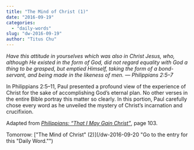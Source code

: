 ```yaml
---
title: "The Mind of Christ (1)"
date: "2016-09-19"
categories: 
  - "daily-words"
slug: "dw-2016-09-19"
author: "Titus Chu"
---
```


_Have this attitude in yourselves which was also in Christ Jesus, who, although He existed in the form of God, did not regard equality with God a thing to be grasped, but emptied Himself, taking the form of a bond-servant, and being made in the likeness of men._ _— Philippians 2:5–7_

In Philippians 2:5–11, Paul presented a profound view of the experience of Christ for the sake of accomplishing God’s eternal plan. No other verses in the entire Bible portray this matter so clearly. In this portion, Paul carefully chose every word as he unveiled the mystery of Christ’s incarnation and crucifixion.

Adapted from _[Philippians: “That I May Gain Christ”](/book-philippians/ "Go to the listing for this book.")_, page 103.

Tomorrow: ["The Mind of Christ" (2)](/dw-2016-09-20 "Go to the entry for this "Daily Word."")
